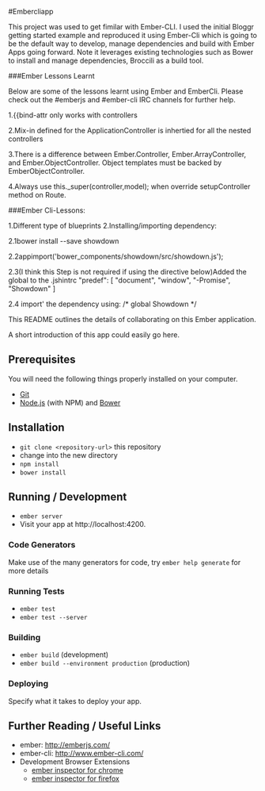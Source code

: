 #Embercliapp

This project was used to get fimilar with Ember-CLI. I used the initial Bloggr getting started example and reproduced it using Ember-Cli which is going to be the default way to develop, manage dependencies and build with Ember Apps going forward. Note it leverages existing technologies such as Bower to install and manage dependencies, Broccili as a build tool. 

###Ember Lessons Learnt

Below are some of the lessons learnt using Ember and EmberCli. Please check out the #emberjs and #ember-cli IRC channels for further help.

1.{{bind-attr only works with controllers

2.Mix-in defined for the ApplicationController is inhertied for all the nested controllers

3.There is a difference between Ember.Controller, Ember.ArrayController, and Ember.ObjectController. Object templates must be backed by EmberObjectController.

4.Always use  this._super(controller,model); when override setupController method on Route.



###Ember Cli-Lessons:

1.Different type of blueprints
2.Installing/importing dependency: 

  2.1bower install --save showdown

  2.2appimport('bower_components/showdown/src/showdown.js');

  2.3(I think this Step is not required if using the directive below)Added the global to the .jshintrc "predef": [
    "document",
    "window",
    "-Promise",
    "Showdown"
  ]

  2.4 import' the dependency using: /* global Showdown */



This README outlines the details of collaborating on this Ember application.

A short introduction of this app could easily go here.

## Prerequisites

You will need the following things properly installed on your computer.

* [Git](http://git-scm.com/)
* [Node.js](http://nodejs.org/) (with NPM) and [Bower](http://bower.io/)

## Installation

* `git clone <repository-url>` this repository
* change into the new directory
* `npm install`
* `bower install`

## Running / Development

* `ember server`
* Visit your app at http://localhost:4200.

### Code Generators

Make use of the many generators for code, try `ember help generate` for more details

### Running Tests

* `ember test`
* `ember test --server`

### Building

* `ember build` (development)
* `ember build --environment production` (production)

### Deploying

Specify what it takes to deploy your app.

## Further Reading / Useful Links

* ember: http://emberjs.com/
* ember-cli: http://www.ember-cli.com/
* Development Browser Extensions
  * [ember inspector for chrome](https://chrome.google.com/webstore/detail/ember-inspector/bmdblncegkenkacieihfhpjfppoconhi)
  * [ember inspector for firefox](https://addons.mozilla.org/en-US/firefox/addon/ember-inspector/)

